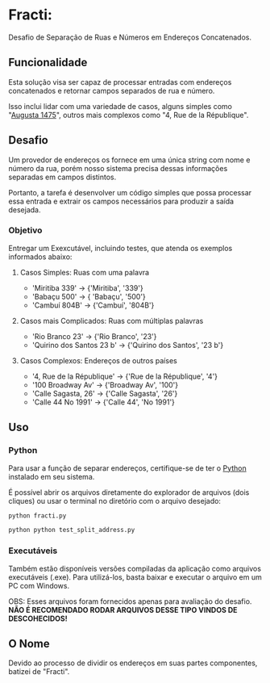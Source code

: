 # Fracti: 
Desafio de Separação de Ruas e Números em Endereços Concatenados.

## Funcionalidade
Esta solução visa ser capaz de processar entradas com endereços concatenados e retornar campos separados de rua e número.

Isso inclui lidar com uma variedade de casos, alguns simples como "[Augusta 1475](https://maps.app.goo.gl/95ka2sDefBSYcCaH9)", outros mais complexos como "4, Rue de la République".

## Desafio

Um provedor de endereços os fornece em uma única string com nome e número da rua, porém nosso sistema precisa dessas informações separadas em campos distintos.

Portanto, a tarefa é desenvolver um código simples que possa processar essa entrada e extrair os campos necessários para produzir a saída desejada.

### Objetivo
Entregar um Exexcutável, incluindo testes, que atenda os exemplos informados abaixo:

1. Casos Simples: Ruas com uma palavra
    - 'Miritiba 339' -> {'Miritiba', '339'}
    - 'Babaçu 500' -> { 'Babaçu', '500'}
    - 'Cambuí 804B' -> {'Cambuí', '804B'}

2. Casos mais Complicados: Ruas com múltiplas palavras
    - 'Rio Branco 23' -> {'Rio Branco', '23'}
    - 'Quirino dos Santos 23 b' -> {'Quirino dos Santos', '23 b'}

3. Casos Complexos: Endereços de outros países
    - '4, Rue de la République' -> {'Rue de la République', '4'}
    - '100 Broadway Av' -> {'Broadway Av', '100'}
    - 'Calle Sagasta, 26' -> {'Calle Sagasta', '26'}
    - 'Calle 44 No 1991' -> {'Calle 44', 'No 1991'}
## Uso

### Python
Para usar a função de separar endereços, certifique-se de ter o [Python](https://www.python.org/) instalado em seu sistema.

É possível abrir os arquivos diretamente do explorador de arquivos (dois cliques) ou usar o terminal no diretório com o arquivo desejado:

```bash
python fracti.py

python python test_split_address.py
```

### Executáveis
Também estão disponíveis versões compiladas da aplicação como arquivos executáveis (.exe). Para utilizá-los, basta  baixar e executar o arquivo em um PC com Windows.

OBS: Esses arquivos foram fornecidos apenas para avaliação do desafio. **NÃO É RECOMENDADO RODAR ARQUIVOS DESSE TIPO VINDOS DE DESCOHECIDOS!**

## O Nome
Devido ao processo de dividir os endereços em suas partes componentes, batizei de "Fracti".
